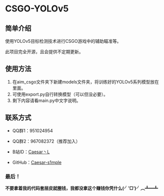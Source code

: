 # CSGO-YOLOv5

## 简单介绍

使用YOLOv5目标检测技术进行CSGO游戏中的辅助瞄准等。

此项目完全开源，且会提供不定期更新。

## 使用方法

1. 在aim_csgo文件夹下新建models文件夹，将训练好的YOLOv5系列模型放在里面。
2. 可使用export.py自行转换模型（可以但没必要）。
3. 剩下内容请看main.py中文字说明。

## 联系方式

- QQ群1：951024954

- QQ群2：967082372（推荐加入）

- B站ID：[Caesar丶L](https://space.bilibili.com/14796576)

- GitHub：[Caesar-s1mple](https://github.com/Caesar-s1mple)

  

### 最后！

**不要拿着我的代码套层皮就圈钱，我都没拿这个赚钱你凭什么(╯‵□′)╯︵┻━┻**

